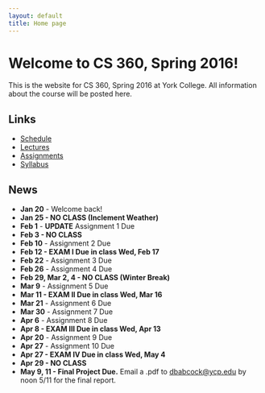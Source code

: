 ```yaml
---
layout: default
title: Home page
---
```


# Welcome to CS 360, Spring 2016!

This is the website for CS 360, Spring 2016 at York College.
All information about the course will be posted here.

## Links

* [Schedule](schedule/index.html)
* [Lectures](lectures/index.html)
* [Assignments](assign/index.html)
* [Syllabus](syllabus.html)

## News

* **Jan 20** - Welcome back!
* **Jan 25 - NO CLASS (Inclement Weather)**
* **Feb 1** - **UPDATE** Assignment 1 Due
* **Feb 3 - NO CLASS**
* **Feb 10** - Assignment 2 Due
* **Feb 12 - EXAM I Due in class Wed, Feb 17**
* **Feb 22** - Assignment 3 Due
* **Feb 26** - Assignment 4 Due
* **Feb 29, Mar 2, 4 - NO CLASS (Winter Break)**
* **Mar 9** - Assignment 5 Due
* **Mar 11 - EXAM II Due in class Wed, Mar 16**
* **Mar 21** - Assignment 6 Due
* **Mar 30** - Assignment 7 Due
* **Apr 6** - Assignment 8 Due
* **Apr 8 - EXAM III Due in class Wed, Apr 13**
* **Apr 20** - Assignment 9 Due
* **Apr 27** - Assignment 10 Due
* **Apr 27 - EXAM IV Due in class Wed, May 4**
* **Apr 29 - NO CLASS**
* **May 9, 11 - Final Project Due.** Email a .pdf to dbabcock@ycp.edu by noon 5/11 for the final report.
